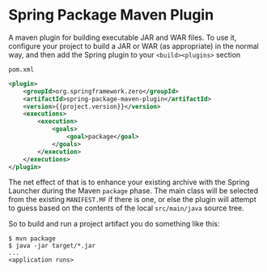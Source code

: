# Spring Package Maven Plugin

A maven plugin for building executable JAR and WAR files. To use it,
configure your project to build a JAR or WAR (as appropriate) in the
normal way, and then add the Spring plugin to your `<build><plugins>`
section

`pom.xml`

```xml
<plugin>
    <groupId>org.springframework.zero</groupId>
    <artifactId>spring-package-maven-plugin</artifactId>
    <version>{{project.version}}</version>
    <executions>
	    <execution>
            <goals>
		        <goal>package</goal>
            </goals>
        </execution>
    </executions>
</plugin>
```

The net effect of that is to enhance your existing archive with the
Spring Launcher during the Maven `package` phase. The main class will
be selected from the existing `MANIFEST.MF` if there is one, or else
the plugin will attempt to guess based on the contents of the local
`src/main/java` source tree.

So to build and run a project artifact you do something like this:

```
$ mvn package
$ java -jar target/*.jar
...
<application runs>
```
